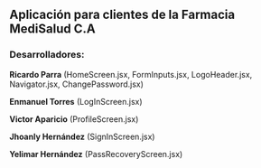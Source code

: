 ## Aplicación para clientes de la Farmacia MediSalud C.A

### Desarrolladores:
**Ricardo Parra** (HomeScreen.jsx, FormInputs.jsx, LogoHeader.jsx, Navigator.jsx, ChangePassword.jsx)

**Enmanuel Torres** (LogInScreen.jsx)

**Victor Aparicio** (ProfileScreen.jsx)

**Jhoanly Hernández** (SignInScreen.jsx)

**Yelimar Hernández** (PassRecoveryScreen.jsx)
